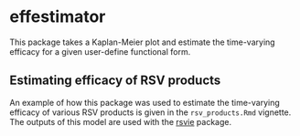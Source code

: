 # effestimator

This package takes a Kaplan-Meier plot and estimate the time-varying efficacy for a given user-define functional form.

## Estimating efficacy of RSV products

An example of how this package was used to estimate the time-varying efficacy of various RSV products is given in the `rsv_products.Rmd` vignette. The outputs of this model are used with the [rsvie](https://github.com/dchodge/rsvie) package. 